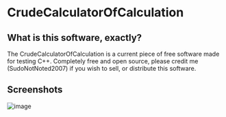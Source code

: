 # CrudeCalculatorOfCalculation


## What is this software, exactly?
The CrudeCalculatorOfCalculation is a current piece of free software made for testing C++. Completely free and open source, please credit me (SudoNotNoted2007) if you wish to sell, or distribute this software.

## Screenshots
![image](https://github.com/user-attachments/assets/9c3afdd0-56ca-4737-a208-3a83e0df7874)
